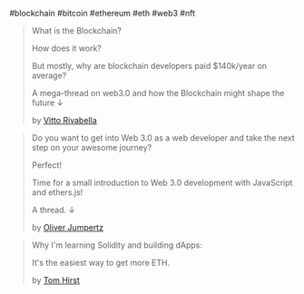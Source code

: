 #blockchain #bitcoin #ethereum #eth #web3 #nft



> What is the Blockchain?
>
>  How does it work?
>
>  But mostly, why are blockchain developers paid $140k/year on average? 
>
> A mega-thread on web3.0 and how the Blockchain might shape the future ↓
>
> by [Vitto Rivabella](https://twitter.com/VittoStack/status/1437657576993341440)

> Do you want to get into Web 3.0 as a web developer and take the next step on your awesome journey? 
>
> Perfect! 
>
> Time for a small introduction to Web 3.0 development with JavaScript and ethers.js! 
>
> A thread. ↓
>
> by [Oliver Jumpertz](https://twitter.com/oliverjumpertz/status/1437816110833971201)

> Why I'm learning Solidity and building dApps:
>
>  It's the easiest way to get more ETH.
>
> by [Tom Hirst](https://twitter.com/tom_hirst/status/1426513432162050049)